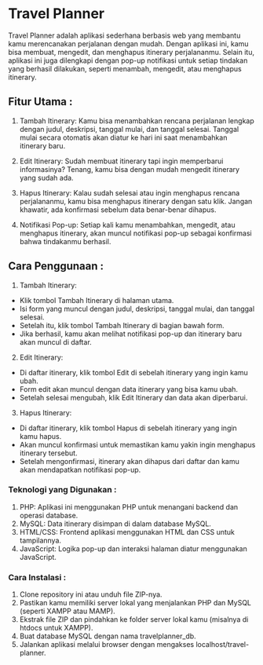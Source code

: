 # Travel Planner

Travel Planner adalah aplikasi sederhana berbasis web yang membantu kamu merencanakan perjalanan dengan mudah. Dengan aplikasi ini, kamu bisa membuat, mengedit, dan menghapus itinerary perjalananmu. Selain itu, aplikasi ini juga dilengkapi dengan pop-up notifikasi untuk setiap tindakan yang berhasil dilakukan, seperti menambah, mengedit, atau menghapus itinerary.

## Fitur Utama :

1. Tambah Itinerary: Kamu bisa menambahkan rencana perjalanan lengkap dengan judul, deskripsi, tanggal mulai, dan tanggal selesai. Tanggal mulai secara otomatis akan diatur ke hari ini saat menambahkan itinerary baru.

2. Edit Itinerary: Sudah membuat itinerary tapi ingin memperbarui informasinya? Tenang, kamu bisa dengan mudah mengedit itinerary yang sudah ada.

3. Hapus Itinerary: Kalau sudah selesai atau ingin menghapus rencana perjalananmu, kamu bisa menghapus itinerary dengan satu klik. Jangan khawatir, ada konfirmasi sebelum data benar-benar dihapus.

4. Notifikasi Pop-up: Setiap kali kamu menambahkan, mengedit, atau menghapus itinerary, akan muncul notifikasi pop-up sebagai konfirmasi bahwa tindakanmu berhasil.

## Cara Penggunaan :

1. Tambah Itinerary:

- Klik tombol Tambah Itinerary di halaman utama.
- Isi form yang muncul dengan judul, deskripsi, tanggal mulai, dan tanggal selesai.
- Setelah itu, klik tombol Tambah Itinerary di bagian bawah form.
- Jika berhasil, kamu akan melihat notifikasi pop-up dan itinerary baru akan muncul di daftar.

2. Edit Itinerary:

- Di daftar itinerary, klik tombol Edit di sebelah itinerary yang ingin kamu ubah.
- Form edit akan muncul dengan data itinerary yang bisa kamu ubah.
- Setelah selesai mengubah, klik Edit Itinerary dan data akan diperbarui.

3. Hapus Itinerary:

- Di daftar itinerary, klik tombol Hapus di sebelah itinerary yang ingin kamu hapus.
- Akan muncul konfirmasi untuk memastikan kamu yakin ingin menghapus itinerary tersebut.
- Setelah mengonfirmasi, itinerary akan dihapus dari daftar dan kamu akan mendapatkan notifikasi pop-up.

### Teknologi yang Digunakan :

1. PHP: Aplikasi ini menggunakan PHP untuk menangani backend dan operasi database.
2. MySQL: Data itinerary disimpan di dalam database MySQL.
3. HTML/CSS: Frontend aplikasi menggunakan HTML dan CSS untuk tampilannya.
4. JavaScript: Logika pop-up dan interaksi halaman diatur menggunakan JavaScript.

### Cara Instalasi :

1. Clone repository ini atau unduh file ZIP-nya.
2. Pastikan kamu memiliki server lokal yang menjalankan PHP dan MySQL (seperti XAMPP atau MAMP).
3. Ekstrak file ZIP dan pindahkan ke folder server lokal kamu (misalnya di htdocs untuk XAMPP).
4. Buat database MySQL dengan nama travelplanner_db.
5. Jalankan aplikasi melalui browser dengan mengakses localhost/travel-planner.